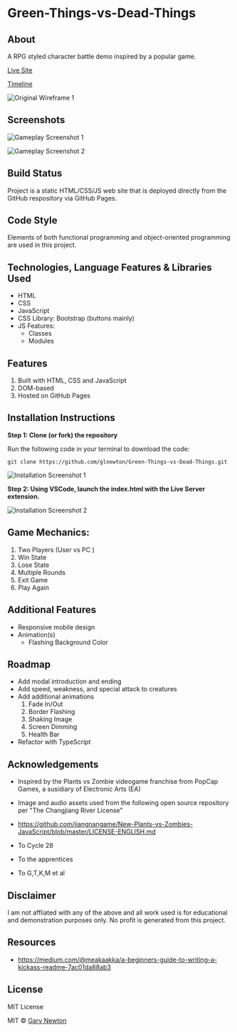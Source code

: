 # Green-Things-vs-Dead-Things

## About

A RPG styled character battle demo inspired by a popular game.

[Live Site](https://glnewton.github.io/Green-Things-vs-Dead-Things/)

[Timeline](ProjectBreakdown.md)

![Original Wireframe 1](./images/wireFrame-v1.jpg)

## Screenshots

![Gameplay Screenshot 1](./images/gamePlayScreenshot1.jpg)

![Gameplay Screenshot 2](./images/gamePlayScreenshot2.jpg)

## Build Status

Project is a static HTML/CSS/JS web site that is deployed directly from the GitHub respository via GitHub Pages.

## Code Style

Elements of both functional programming and object-oriented programming are used in this project.

## Technologies, Language Features & Libraries Used

- HTML
- CSS
- JavaScript
- CSS Library: Bootstrap (buttons mainly)
- JS Features: 
    - Classes
    - Modules

## Features

1. Built with HTML, CSS and JavaScript
2. DOM-based 
3. Hosted on GitHub Pages

## Installation Instructions

**Step 1: Clone (or fork) the repository**

Run the following code in your terminal to download the code:

`git clone https://github.com/glnewton/Green-Things-vs-Dead-Things.git`

![Installation Screenshot 1](./images/installationScreenshot1.jpg)

**Step 2: Using VSCode, launch the index.html with the Live Server extension.**

![Installation Screenshot 2](./images/installationScreenshot2.jpg)

## Game Mechanics:

1. Two Players (User vs PC )
2. Win State
3. Lose State
4. Multiple Rounds
5. Exit Game
6. Play Again

## Additional Features

- Responsive mobile design
- Animation(s)
    - Flashing Background Color

## Roadmap

- Add modal introduction and ending
- Add speed, weakness, and special attack to creatures
- Add additional animations
    1. Fade In/Out
    2. Border Flashing
    3. Shaking Image
    4. Screen Dimming
    5. Health Bar
- Refactor with TypeScript

## Acknowledgements

- Inspired by the Plants vs Zombie videogame franchise from PopCap Games, a susidiary of Electronic Arts (EA)

- Image and audio assets used from the following open source repository per "The Changjiang River License"

- https://github.com/jiangnangame/New-Plants-vs-Zombies-JavaScript/blob/master/LICENSE-ENGLISH.md

- To Cycle 28

- To the apprentices

- To G,T,K,M et al

## Disclaimer

I am not affliated with any of the above and all work used is for educational and demonstration purposes only. No profit is generated from this project.

## Resources

- https://medium.com/@meakaakka/a-beginners-guide-to-writing-a-kickass-readme-7ac01da88ab3

## License

MIT License

MIT © [Gary Newton]()
